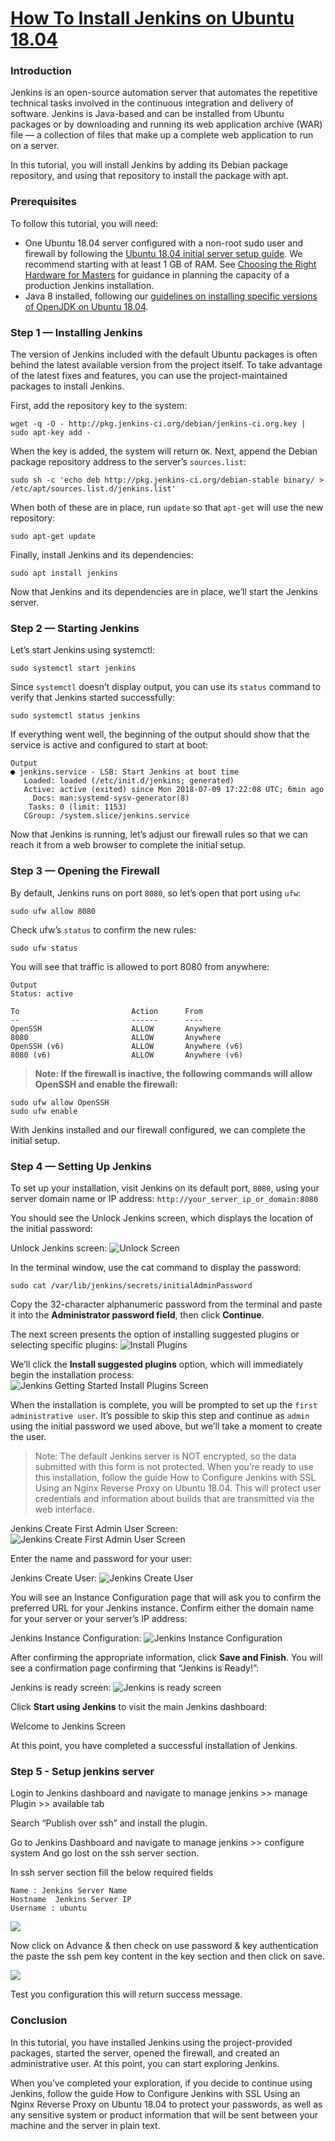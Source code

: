 # [How To Install Jenkins on Ubuntu 18.04](https://www.digitalocean.com/community/tutorials/how-to-install-jenkins-on-ubuntu-18-04)

### Introduction
Jenkins is an open-source automation server that automates the repetitive technical tasks involved in the continuous integration and delivery of software. Jenkins is Java-based and can be installed from Ubuntu packages or by downloading and running its web application archive (WAR) file — a collection of files that make up a complete web application to run on a server.

In this tutorial, you will install Jenkins by adding its Debian package repository, and using that repository to install the package with apt.

### Prerequisites
To follow this tutorial, you will need:

- One Ubuntu 18.04 server configured with a non-root sudo user and firewall by following the [Ubuntu 18.04 initial server setup guide](https://www.digitalocean.com/community/tutorials/initial-server-setup-with-ubuntu-18-04). We recommend starting with at least 1 GB of RAM. See [Choosing the Right Hardware for Masters](https://jenkins.io/doc/book/hardware-recommendations/) for guidance in planning the capacity of a production Jenkins installation.
- Java 8 installed, following our [guidelines on installing specific versions of OpenJDK on Ubuntu 18.04](https://www.digitalocean.com/community/tutorials/how-to-install-java-with-apt-on-ubuntu-18-04#installing-specific-versions-of-openjdk).

### Step 1 — Installing Jenkins
The version of Jenkins included with the default Ubuntu packages is often behind the latest available version from the project itself. To take advantage of the latest fixes and features, you can use the project-maintained packages to install Jenkins.

First, add the repository key to the system:

```
wget -q -O - http://pkg.jenkins-ci.org/debian/jenkins-ci.org.key | sudo apt-key add -
```
When the key is added, the system will return `OK`. Next, append the Debian package repository address to the server’s `sources.list`:

```
sudo sh -c 'echo deb http://pkg.jenkins-ci.org/debian-stable binary/ > /etc/apt/sources.list.d/jenkins.list'
```

When both of these are in place, run `update` so that `apt-get` will use the new repository:

```
sudo apt-get update
```

Finally, install Jenkins and its dependencies:

```
sudo apt install jenkins
```

Now that Jenkins and its dependencies are in place, we’ll start the Jenkins server.

### Step 2 — Starting Jenkins
Let’s start Jenkins using systemctl:

```
sudo systemctl start jenkins
```

Since `systemctl` doesn’t display output, you can use its `status` command to verify that Jenkins started successfully:

```
sudo systemctl status jenkins
```

If everything went well, the beginning of the output should show that the service is active and configured to start at boot:

```
Output
● jenkins.service - LSB: Start Jenkins at boot time
   Loaded: loaded (/etc/init.d/jenkins; generated)
   Active: active (exited) since Mon 2018-07-09 17:22:08 UTC; 6min ago
     Docs: man:systemd-sysv-generator(8)
    Tasks: 0 (limit: 1153)
   CGroup: /system.slice/jenkins.service
```

Now that Jenkins is running, let’s adjust our firewall rules so that we can reach it from a web browser to complete the initial setup.

### Step 3 — Opening the Firewall
By default, Jenkins runs on port `8080`, so let’s open that port using `ufw`:

```
sudo ufw allow 8080
```

Check ufw’s `status` to confirm the new rules:

```
sudo ufw status
```

You will see that traffic is allowed to port 8080 from anywhere:

```
Output
Status: active

To                         Action      From
--                         ------      ----
OpenSSH                    ALLOW       Anywhere
8080                       ALLOW       Anywhere
OpenSSH (v6)               ALLOW       Anywhere (v6)
8080 (v6)                  ALLOW       Anywhere (v6)
```

> **Note: If the firewall is inactive, the following commands will allow OpenSSH and enable the firewall:**

```
sudo ufw allow OpenSSH
sudo ufw enable
```

With Jenkins installed and our firewall configured, we can complete the initial setup.

### Step 4 — Setting Up Jenkins
To set up your installation, visit Jenkins on its default port, `8080`, using your server domain name or IP address: `http://your_server_ip_or_domain:8080`

You should see the Unlock Jenkins screen, which displays the location of the initial password:

Unlock Jenkins screen:
![Unlock Screen](images/unlock-jenkins.png)

In the terminal window, use the cat command to display the password:

```
sudo cat /var/lib/jenkins/secrets/initialAdminPassword
```

Copy the 32-character alphanumeric password from the terminal and paste it into the **Administrator password field**, then click **Continue**.

The next screen presents the option of installing suggested plugins or selecting specific plugins:
![Install Plugins](images/customize_jenkins_screen_two.png)

We’ll click the **Install suggested plugins** option, which will immediately begin the installation process:
![Jenkins Getting Started Install Plugins Screen](images/jenkins_plugin_install_two.png)


When the installation is complete, you will be prompted to set up the `first administrative user`. It’s possible to skip this step and continue as `admin` using the initial password we used above, but we’ll take a moment to create the user.

> Note: The default Jenkins server is NOT encrypted, so the data submitted with this form is not protected. When you’re ready to use this installation, follow the guide How to Configure Jenkins with SSL Using an Nginx Reverse Proxy on Ubuntu 18.04. This will protect user credentials and information about builds that are transmitted via the web interface.

Jenkins Create First Admin User Screen:
![Jenkins Create First Admin User Screen](images/jenkins_create_user.png)

Enter the name and password for your user:

Jenkins Create User:
![Jenkins Create User](images/jenkins_user_info.png)


You will see an Instance Configuration page that will ask you to confirm the preferred URL for your Jenkins instance. Confirm either the domain name for your server or your server’s IP address:

Jenkins Instance Configuration:
![Jenkins Instance Configuration](images/instance_confirmation.png)

After confirming the appropriate information, click **Save and Finish**. You will see a confirmation page confirming that “Jenkins is Ready!”:

Jenkins is ready screen:
![Jenkins is ready screen](images/jenkins_ready_page_two.png)

Click **Start using Jenkins** to visit the main Jenkins dashboard:

Welcome to Jenkins Screen

At this point, you have completed a successful installation of Jenkins.

### Step 5 - Setup jenkins server
Login to Jenkins dashboard and navigate to manage jenkins >> manage 
Plugin >> available tab

Search “Publish over ssh” and install the plugin.

Go to Jenkins Dashboard and navigate to manage jenkins >> configure system And go lost on the ssh server section.

In ssh server section fill the below required fields

```
Name : Jenkins Server Name
Hostname  Jenkins Server IP
Username : ubuntu
```
![](images/jenkins_server_1.png)

Now click on Advance & then check on use password & key authentication the paste the ssh pem key content in the key section and then click on save.

![](images/jenkins_server_2.png)

Test you configuration this will return success message.



### Conclusion
In this tutorial, you have installed Jenkins using the project-provided packages, started the server, opened the firewall, and created an administrative user. At this point, you can start exploring Jenkins.

When you’ve completed your exploration, if you decide to continue using Jenkins, follow the guide How to Configure Jenkins with SSL Using an Nginx Reverse Proxy on Ubuntu 18.04 to protect your passwords, as well as any sensitive system or product information that will be sent between your machine and the server in plain text.
